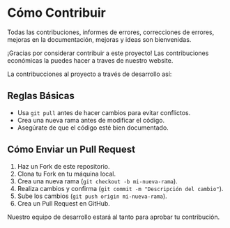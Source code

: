 # Cómo Contribuir  

Todas las contribuciones, informes de errores, correcciones de errores, mejoras en la documentación, mejoras y ideas son bienvenidas.

¡Gracias por considerar contribuir a este proyecto!  Las contribuciones económicas la puedes hacer a traves de nuestro website. 

La contribucciones al proyecto a través de desarrollo así: 

## Reglas Básicas  
- Usa `git pull` antes de hacer cambios para evitar conflictos.  
- Crea una nueva rama antes de modificar el código.  
- Asegúrate de que el código esté bien documentado.  

## Cómo Enviar un Pull Request  
1. Haz un Fork de este repositorio.  
2. Clona tu Fork en tu máquina local.  
3. Crea una nueva rama (`git checkout -b mi-nueva-rama`).  
4. Realiza cambios y confirma (`git commit -m "Descripción del cambio"`).  
5. Sube los cambios (`git push origin mi-nueva-rama`).  
6. Crea un Pull Request en GitHub.

Nuestro equipo de desarrollo estará al tanto para aprobar tu contribución.
